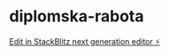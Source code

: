 # diplomska-rabota

[Edit in StackBlitz next generation editor ⚡️](https://stackblitz.com/~/github.com/gjoreristov/diplomska-rabota)